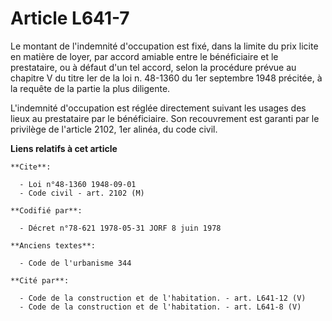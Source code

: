 # Article L641-7

Le montant de l'indemnité d'occupation est fixé, dans la limite du prix licite en matière de loyer, par accord amiable entre
le bénéficiaire et le prestataire, ou à défaut d'un tel accord, selon la procédure prévue au chapitre V du titre Ier de la
loi n. 48-1360 du 1er septembre 1948 précitée, à la requête de la partie la plus diligente.

L'indemnité d'occupation est réglée directement suivant les usages des lieux au prestataire par le bénéficiaire. Son
recouvrement est garanti par le privilège de l'article 2102, 1er alinéa, du code civil.

**Liens relatifs à cet article**

	**Cite**:

	  - Loi n°48-1360 1948-09-01
	  - Code civil - art. 2102 (M)

	**Codifié par**:

	  - Décret n°78-621 1978-05-31 JORF 8 juin 1978

	**Anciens textes**:

	  - Code de l'urbanisme 344

	**Cité par**:

	  - Code de la construction et de l'habitation. - art. L641-12 (V)
	  - Code de la construction et de l'habitation. - art. L641-8 (V)
